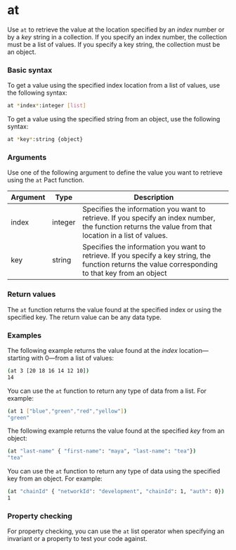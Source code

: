 # at

Use `at` to retrieve the value at the location specified by an *index* number or by a *key* string in a collection. If you specify an index number, the collection must be a list of values.
If you specify a key string, the collection must be an object.

### Basic syntax

To get a value using the specified index location from a list of values, use the following syntax:

```bash
at *index*:integer [list]
```

To get a value using the specified string from an object, use the following syntax:

```bash
at *key*:string {object}
```

### Arguments

Use one of the following argument to define the value you want to retrieve using the `at` Pact function.

| Argument | Type | Description |
| --- | --- | --- |
| index | integer | Specifies the information you want to retrieve. If you specify an index number, the function returns the value from that location in a list of values. |
| key | string | Specifies the information you want to retrieve. If you specify a key string, the function returns the value corresponding to that key from an object |

### Return values

The `at` function returns the value found at the specified index or using the specified key. The return value can be any data type.

### Examples

The following example returns the value found at the *index* location—starting with 0—from a list of values:

```bash
(at 3 [20 18 16 14 12 10])
14
```

You can use the `at` function to return any type of data from a list.
For example:

```bash
(at 1 ["blue","green","red","yellow"])
"green"
```

The following example returns the value found at the specified *key* from an object:

```bash
(at "last-name" { "first-name": "maya", "last-name": "tea"})
"tea"
```

You can use the `at` function to return any type of data using the specified key from an object.
For example:

```bash
(at "chainId" { "networkId": "development", "chainId": 1, "auth": 0})
1
```

### Property checking

For property checking, you can use the `at` list operator when specifying an invariant or a property to test your code against.